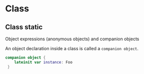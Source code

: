 # Class


## Class static

Object expressions (anonymous objects) and companion objects

An object declaration inside a class is called a `companion object`.

```kotlin
companion object {
    lateinit var instance: Foo
 }
```
